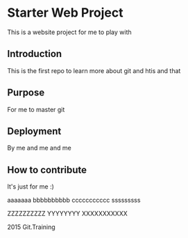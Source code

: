 # Starter Web Project

This is a website project for me to play with

## Introduction
This is the first repo to learn more about git and htis and that


## Purpose
For me to master git


## Deployment
By me and me and me

## How to contribute
It's just for me :)

aaaaaaa bbbbbbbbbb ccccccccccc sssssssss

ZZZZZZZZZZ YYYYYYYY XXXXXXXXXXX

2015 Git.Training